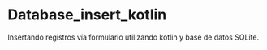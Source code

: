 # Database_insert_kotlin
Insertando registros vía formulario  utilizando kotlin y base de datos SQLite.
